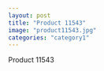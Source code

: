 ```yaml
---
layout: post
title: "Product 11543"
image: "product11543.jpg"
categories: "category1"
---
```

Product 11543
